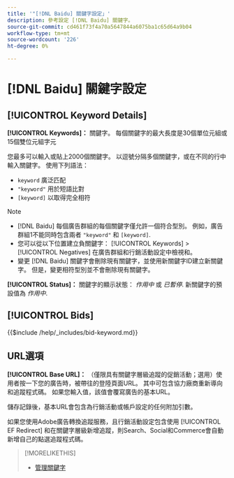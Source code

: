 ```yaml
---
title: '"[!DNL Baidu] 關鍵字設定」'
description: 參考設定 [!DNL Baidu] 關鍵字。
source-git-commit: cd461f73f4a70a5647844a6075ba1c65d64a9b04
workflow-type: tm+mt
source-wordcount: '226'
ht-degree: 0%

---
```


# [!DNL Baidu] 關鍵字設定

## [!UICONTROL Keyword Details]

**[!UICONTROL Keywords]：** 關鍵字。 每個關鍵字的最大長度是30個單位元組或15個雙位元組字元

您最多可以輸入或貼上2000個關鍵字。 以逗號分隔多個關鍵字，或在不同的行中輸入關鍵字。 使用下列語法：

* `keyword` 廣泛匹配
* `"keyword"` 用於短語比對
* `[keyword]` 以取得完全相符

>[!NOTE]
>
>* [!DNL Baidu] 每個廣告群組的每個關鍵字僅允許一個符合型別。 例如，廣告群組1不能同時包含兩者 `"keyword"` 和 `[keyword]`.
>* 您可以從以下位置建立負關鍵字： [!UICONTROL Keywords] > [!UICONTROL Negatives] 在廣告群組和行銷活動設定中檢視和。
>* 變更 [!DNL Baidu] 關鍵字會刪除現有關鍵字，並使用新關鍵字ID建立新關鍵字。 但是，變更相符型別並不會刪除現有關鍵字。


**[!UICONTROL Status]：** 關鍵字的顯示狀態： *作用中* 或 *已暫停*. 新關鍵字的預設值為 *作用中*.

## [!UICONTROL Bids]

<!-- **[!UICONTROL Bid]:** -->

{{$include /help/_includes/bid-keyword.md}}

## URL選項

**[!UICONTROL Base URL]：** （僅限具有關鍵字層級追蹤的促銷活動；選用）使用者按一下您的廣告時，被帶往的登陸頁面URL。 其中可包含協力廠商重新導向和追蹤程式碼。 如果您輸入值，該值會覆寫廣告的基本URL。

儲存記錄後，基本URL會包含為行銷活動或帳戶設定的任何附加引數。

如果您使用Adobe廣告轉換追蹤服務，且行銷活動設定包含使用 [!UICONTROL EF Redirect] 和在關鍵字層級新增追蹤，則Search、Social和Commerce會自動新增自己的點選追蹤程式碼。

>[!MORELIKETHIS]
>
>* [管理關鍵字](/help/search-social-commerce/campaign-management/campaigns/keyword-manage.md)

